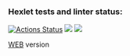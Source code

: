 ### Hexlet tests and linter status:
[![Actions Status](https://github.com/goryay/python-project-52/actions/workflows/hexlet-check.yml/badge.svg)](https://github.com/goryay/python-project-52/actions)
<a href="https://codeclimate.com/github/goryay/python-project-52/maintainability"><img src="https://api.codeclimate.com/v1/badges/ddfd2e3ab4610dacd1bc/maintainability" /></a>
<a href="https://codeclimate.com/github/goryay/python-project-52/test_coverage"><img src="https://api.codeclimate.com/v1/badges/ddfd2e3ab4610dacd1bc/test_coverage" /></a>

[WEB](https://task-manager-fwnu.onrender.com/) version

